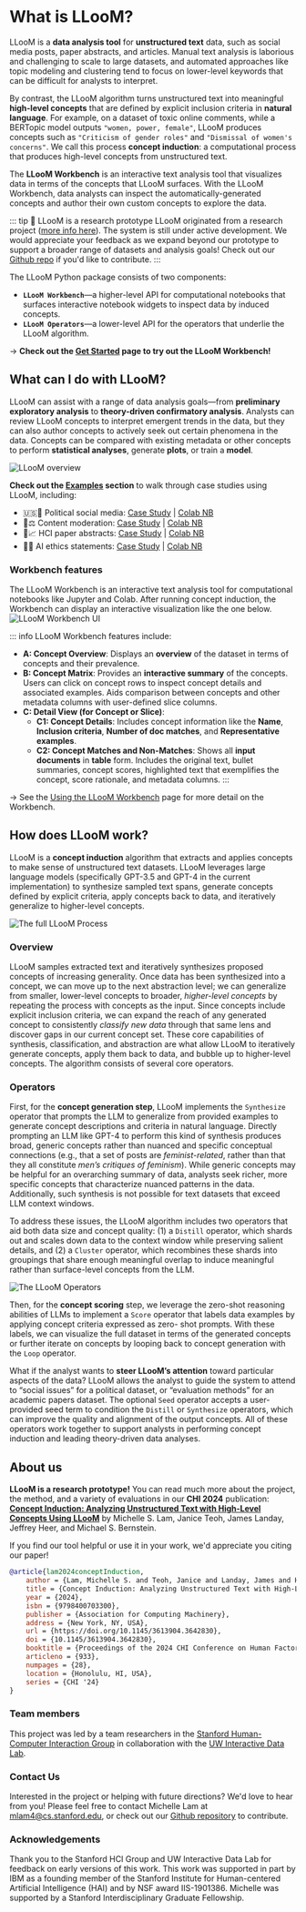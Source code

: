 <script setup>
import { VPTeamMembers } from 'vitepress/theme'

const web_icon = {
     svg: '<svg class="MuiSvgIcon-root MuiSvgIcon-fontSizeMedium css-dhaba5" focusable="false" aria-hidden="true" viewBox="0 0 24 24" data-testid="PublicIcon"><path d="M12 2C6.48 2 2 6.48 2 12s4.48 10 10 10 10-4.48 10-10S17.52 2 12 2m-1 17.93c-3.95-.49-7-3.85-7-7.93 0-.62.08-1.21.21-1.79L9 15v1c0 1.1.9 2 2 2zm6.9-2.54c-.26-.81-1-1.39-1.9-1.39h-1v-3c0-.55-.45-1-1-1H8v-2h2c.55 0 1-.45 1-1V7h2c1.1 0 2-.9 2-2v-.41c2.93 1.19 5 4.06 5 7.41 0 2.08-.8 3.97-2.1 5.39"></path></svg>'
};

const members = [
  {
    avatar: '/lloom/media/team/lam.jpg',
    name: 'Michelle S. Lam',
    title: 'PhD Candidate, Stanford',
    links: [
      { icon: web_icon, link: 'http://michelle123lam.github.io' },
      { icon: 'twitter', link: 'https://twitter.com/michelle123lam' },
      { icon: 'github', link: 'https://github.com/michelle123lam' },
    ]
  },
  {
    avatar: '/lloom/media/team/teoh.jpeg',
    name: 'Janice Teoh',
    title: 'Research Assistant, Stanford',
  },
  {
    avatar: '/lloom/media/team/landay.jpeg',
    name: 'James Landay',
    title: 'Professor, Stanford',
    links: [
      { icon: web_icon, link: 'https://www.landay.org/' },
      { icon: 'twitter', link: 'https://twitter.com/landay' },
    ]
  },
  {
    avatar: '/lloom/media/team/heer.jpeg',
    name: 'Jeffrey Heer',
    title: 'Professor, UW',
    links: [
      { icon: web_icon, link: 'https://homes.cs.washington.edu/~jheer/' },
      { icon: 'twitter', link: 'https://twitter.com/jeffrey_heer' },
    ]
  },
  {
    avatar: '/lloom/media/team/bernstein.jpeg',
    name: 'Michael S. Bernstein',
    title: 'Associate Professor, Stanford',
    links: [
      { icon: web_icon, link: 'https://hci.stanford.edu/msb/' },
      { icon: 'twitter', link: 'https://twitter.com/msbernst' },
    ]
  },
];
</script>

# What is LLooM?

LLooM is a **data analysis tool** for **unstructured text** data, such as social media posts, paper abstracts, and articles. Manual text analysis is laborious and challenging to scale to large datasets, and automated approaches like topic modeling and clustering tend to focus on lower-level keywords that can be difficult for analysts to interpret.

By contrast, the LLooM algorithm turns unstructured text into meaningful **high-level concepts** that are defined by explicit inclusion criteria in **natural language**. For example, on a dataset of toxic online comments, while a BERTopic model outputs `"women, power, female"`, LLooM produces concepts such as `"Criticism of gender roles"` and `"Dismissal of women's concerns"`. We call this process **concept induction**: a computational process that produces high-level concepts from unstructured text.

The **LLooM Workbench** is an interactive text analysis tool that visualizes data in terms of the concepts that LLooM surfaces. With the LLooM Workbench, data analysts can inspect the automatically-generated concepts and author their own custom concepts to explore the data.

::: tip 🚧 LLooM is a research prototype
LLooM originated from a research project ([more info here](./#about-us)). The system is still under active development. We would appreciate your feedback as we expand beyond our prototype to support a broader range of datasets and analysis goals! Check out our [Github repo](https://github.com/michelle123lam/lloom) if you'd like to contribute.
:::

The LLooM Python package consists of two components:
- **`LLooM Workbench`**—a higher-level API for computational notebooks that surfaces interactive notebook widgets to inspect data by induced concepts.
- **`LLooM Operators`**—a lower-level API for the operators that underlie the LLooM algorithm.

→ **Check out the [Get Started](./get-started) page to try out the LLooM Workbench!**

## What can I do with LLooM?
LLooM can assist with a range of data analysis goals—from **preliminary exploratory analysis** to **theory-driven confirmatory analysis**. Analysts can review LLooM concepts to interpret emergent trends in the data, but they can also author concepts to actively seek out certain phenomena in the data. Concepts can be compared with existing metadata or other concepts to perform **statistical analyses**, generate **plots**, or train a **model**.

![LLooM overview](/media/pull_figure.svg)

**Check out the [Examples](/examples/pol-soc-media) section** to walk through case studies using LLooM, including:
- 🇺🇸📱 Political social media: [Case Study](/examples/pol-soc-media) | [Colab NB](https://colab.research.google.com/drive/1VRpKTv8TLQdQSb3yPIm7EO_AmeaL5qa2?usp=sharing)
- 💬⚖️ Content moderation: [Case Study](/examples/content-mod) | [Colab NB](https://colab.research.google.com/drive/1kVgs-rhj83egnCdpEEfYcYJKzCGUGda8?usp=sharing)
- 📄📈 HCI paper abstracts: [Case Study](/examples/paper-abstracts) | [Colab NB](https://colab.research.google.com/drive/13K7yQML9jjWIofYSQYNWDtnWE9QJRZvE?usp=sharing)
- 📝🤖 AI ethics statements: [Case Study](/examples/ai-impact-statements) | [Colab NB](https://colab.research.google.com/drive/1CenVNlaTJWBdk3BOeKaL3jX4Y4sK3MrW?usp=sharing)

### Workbench features
The LLooM Workbench is an interactive text analysis tool for computational notebooks like Jupyter and Colab. After running concept induction, the Workbench can display an interactive visualization like the one below.
![LLooM Workbench UI](/media/lloom_workbench_ui.png)

::: info LLooM Workbench features include:
- **A: Concept Overview**: Displays an **overview** of the dataset in terms of concepts and their prevalence.
- **B: Concept Matrix**: Provides an **interactive summary** of the concepts. Users can click on concept rows to inspect concept details and associated examples. Aids comparison between concepts and other metadata columns with user-defined slice columns.
- **C: Detail View (for Concept or Slice)**:
  - **C1: Concept Details**: Includes concept information like the **Name**, **Inclusion criteria**, **Number of doc matches**, and **Representative examples**.
  - **C2: Concept Matches and Non-Matches**: Shows all **input documents** in **table** form. Includes the original text, bullet summaries, concept scores, highlighted text that exemplifies the concept, score rationale, and metadata columns.
:::

→ See the [Using the LLooM Workbench](./vis-guide.md) page for more detail on the Workbench.

## How does LLooM work?
LLooM is a **concept induction** algorithm that extracts and applies concepts to make sense of unstructured text datasets. LLooM leverages large language models (specifically GPT-3.5 and GPT-4 in the current implementation) to synthesize sampled text spans, generate concepts defined by explicit criteria, apply concepts back to data, and iteratively generalize to higher-level concepts.

![The full LLooM Process](/media/lloom_process_full.svg)

### Overview
LLooM samples extracted text and iteratively synthesizes proposed concepts of increasing generality. Once data has been synthesized into a concept, we can move up to the next abstraction level; we can generalize from smaller, lower-level concepts to broader, _higher-level concepts_ by repeating the process with concepts as the input. Since concepts include explicit inclusion criteria, we can expand the reach of any generated concept to consistently _classify new data_ through that same lens and discover gaps in our current concept set. These core capabilities of synthesis, classification, and abstraction are what allow LLooM to iteratively generate concepts, apply them back to data, and bubble up to higher-level concepts. The algorithm consists of several core operators.

### Operators
First, for the **concept generation step**, LLooM implements the `Synthesize` operator that prompts the LLM to generalize from provided examples to generate concept descriptions and criteria in natural language. Directly prompting an LLM like GPT-4 to perform this kind of synthesis produces broad, generic concepts rather than nuanced and specific conceptual connections (e.g., that a set of posts are _feminist-related_, rather than that they all constitute _men’s critiques of feminism_). While generic concepts may be helpful for an overarching summary of data, analysts seek richer, more specific concepts that characterize nuanced patterns in the data. Additionally, such synthesis is not possible for text datasets that exceed LLM context windows.

To address these issues, the LLooM algorithm includes two operators that aid both data size and concept quality: (1) a `Distill` operator, which shards out and scales down data to the context window while preserving salient details, and (2) a `Cluster` operator, which recombines these shards into groupings that share enough meaningful overlap to induce meaningful rather than surface-level concepts from the LLM.

![The LLooM Operators](/media/lloom_arch.svg)

Then, for the **concept scoring** step, we leverage the zero-shot reasoning abilities of LLMs to implement a `Score` operator that labels data examples by applying concept criteria expressed as zero- shot prompts. With these labels, we can visualize the full dataset in terms of the generated concepts or further iterate on concepts by looping back to concept generation with the `Loop` operator.

What if the analyst wants to **steer LLooM’s attention** toward particular aspects of the data? LLooM allows the analyst to guide the system to attend to “social issues” for a political dataset,
or “evaluation methods” for an academic papers dataset. The optional `Seed` operator accepts a user-provided seed term to condition the `Distill` or `Synthesize` operators, which can improve the quality and alignment of the output concepts. All of these operators work together to support analysts in performing concept induction and leading theory-driven data analyses.

## About us
**LLooM is a research prototype!** You can read much more about the project, the method, and a variety of evaluations in our **CHI 2024** publication: [**Concept Induction: Analyzing Unstructured Text with High-Level Concepts Using LLooM**](https://hci.stanford.edu/publications/2024/Lam_LLooM_CHI24.pdf) by Michelle S. Lam, Janice Teoh, James Landay, Jeffrey Heer, and Michael S. Bernstein.

If you find our tool helpful or use it in your work, we'd appreciate you citing our paper!
```bibtex
@article{lam2024conceptInduction,
    author = {Lam, Michelle S. and Teoh, Janice and Landay, James and Heer, Jeffrey and Bernstein, Michael S.},
    title = {Concept Induction: Analyzing Unstructured Text with High-Level Concepts Using LLooM},
    year = {2024},
    isbn = {9798400703300},
    publisher = {Association for Computing Machinery},
    address = {New York, NY, USA},
    url = {https://doi.org/10.1145/3613904.3642830},
    doi = {10.1145/3613904.3642830},
    booktitle = {Proceedings of the 2024 CHI Conference on Human Factors in Computing Systems},
    articleno = {933},
    numpages = {28},
    location = {Honolulu, HI, USA},
    series = {CHI '24}
}
```

### Team members
This project was led by a team researchers in the <a href='https://hci.stanford.edu/'>Stanford Human-Computer Interaction Group</a> in collaboration with the <a href='https://idl.cs.washington.edu/'>UW Interactive Data Lab</a>.
<VPTeamMembers size="medium" :members="members" />

### Contact Us
Interested in the project or helping with future directions? We'd love to hear from you! Please feel free to contact Michelle Lam at mlam4@cs.stanford.edu, or check out our [Github repository](https://github.com/michelle123lam/lloom) to contribute.

### Acknowledgements
Thank you to the Stanford HCI Group and UW Interactive Data Lab for feedback on early versions of this work. This work was supported in part by IBM as a founding member of the Stanford Institute for Human-centered Artificial Intelligence (HAI) and by NSF award IIS-1901386. Michelle was supported by a Stanford Interdisciplinary Graduate Fellowship.
